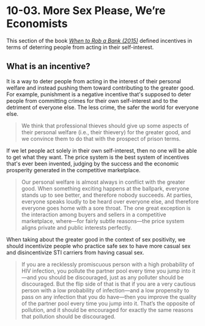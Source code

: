 # 10-03. More Sex Please, We’re Economists

This section of the book *[When to Rob a Bank (2015)](../../../2025/10/07/freakonomics-2015-when-to-rob-a-bank.md)* defined incentives in terms of deterring people from acting in their self-interest.

## What is an incentive? 

It is a way to deter people from acting in the interest of their personal welfare and instead pushing them toward contributing to the greater good. For example, punishment is a negative incentive that's supposed to deter people from committing crimes for their own self-interest and to the detriment of everyone else. The less crime, the safer the world for everyone else.

> We think that professional thieves should give up some aspects of their personal welfare (i.e., their thievery) for the greater good, and we convince them to do that with the prospect of prison terms.

If we let people act solely in their own self-interest, then no one will be able to get what they want. The price system is the best system of incentives that's ever been invented, judging by the success and the economic prosperity generated in the competitive marketplace.

> Our personal welfare is almost always in conflict with the greater good. When something exciting happens at the ballpark, everyone stands up to see better, and therefore nobody succeeds. At parties, everyone speaks loudly to be heard over everyone else, and therefore everyone goes home with a sore throat. The one great exception is the interaction among buyers and sellers in a competitive marketplace, where—for fairly subtle reasons—the price system aligns private and public interests perfectly.

When taking about the greater good in the context of sex positivity, we should incentivize people who practice safe sex to have more casual sex and disincentivize STI carriers from having casual sex.

> If you are a recklessly promiscuous person with a high probability of HIV infection, you pollute the partner pool every time you jump into it—and you should be discouraged, just as any polluter should be discouraged. But the flip side of that is that if you are a very cautious person with a low probability of infection—and a low propensity to pass on any infection that you do have—then you improve the quality of the partner pool every time you jump into it. That’s the opposite of pollution, and it should be encouraged for exactly the same reasons that pollution should be discouraged.
